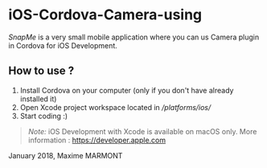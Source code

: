 # iOS-Cordova-Camera-using
*SnapMe* is a very small mobile application where you can us Camera plugin in Cordova for iOS Development.

## How to use ?
1. Install Cordova on your computer (only if you don't have already installed it)
2. Open Xcode project workspace located in */platforms/ios/*
3. Start coding :)

> *Note:* iOS Development with Xcode is available on macOS only.
> More information : https://developer.apple.com

January 2018, Maxime MARMONT
